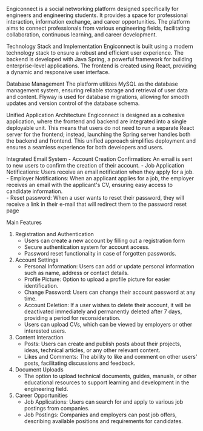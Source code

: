 Engiconnect is a social networking platform designed specifically for engineers and engineering students. It provides a space for professional interaction, information exchange, and career opportunities. The platform aims to connect professionals from various engineering fields, facilitating collaboration, continuous learning, and career development.

Technology Stack and Implementation
Engiconnect is built using a modern technology stack to ensure a robust and efficient user experience. The backend is developed with Java Spring, a powerful framework for building enterprise-level applications. The frontend is created using React, providing a dynamic and responsive user interface.

Database Management
The platform utilizes MySQL as the database management system, ensuring reliable storage and retrieval of user data and content. Flyway is used for database migrations, allowing for smooth updates and version control of the database schema.

Unified Application Architecture
Engiconnect is designed as a cohesive application, where the frontend and backend are integrated into a single deployable unit. This means that users do not need to run a separate React server for the frontend; instead, launching the Spring server handles both the backend and frontend. This unified approach simplifies deployment and ensures a seamless experience for both developers and users.

Integrated Email System
    - Account Creation Confirmation: An email is sent to new users to confirm the creation of their account.
    - Job Application Notifications: Users receive an email notification when they apply for a job.
    - Employer Notifications: When an applicant applies for a job, the employer receives an email with the applicant's CV, ensuring easy access to candidate information.   
    - Reset password: When a user wants to reset their password, they will receive a link in their e-mail that will redirect them to the password reset page

Main Features
1. Registration and Authentication
    - Users can create a new account by filling out a registration form
    - Secure authentication system for account access.
    - Password reset functionality in case of forgotten passwords.
2. Account Settings
    - Personal Information: Users can add or update personal information such as name, address or contact details.
    - Profile Picture: Option to upload a profile picture for easier identification.
    - Change Password: Users can change their account password at any time.
    - Account Deletion: If a user wishes to delete their account, it will be deactivated immediately and permanently deleted after 7 days, providing a period for reconsideration.
    - Users can upload CVs, which can be viewed by employers or other interested users.
3. Content Interaction
    - Posts: Users can create and publish posts about their projects, ideas, technical articles, or any other relevant content.
    - Likes and Comments: The ability to like and comment on other users' posts, facilitating discussions and feedback.
4. Document Uploads
    - The option to upload technical documents, guides, manuals, or other educational resources to support learning and development in the engineering field.
5. Career Opportunities
   - Job Applications: Users can search for and apply to various job postings from companies.
   - Job Postings: Companies and employers can post job offers, describing available positions and requirements for candidates.
